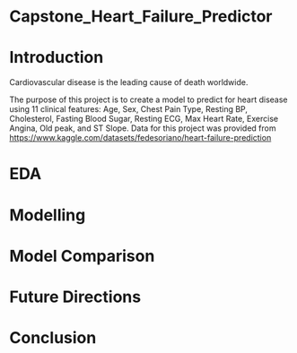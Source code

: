 # Capstone_Heart_Failure_Predictor

# Introduction
Cardiovascular disease is the leading cause of death worldwide. 

The purpose of this project is to create a model to predict for heart disease using 11 clinical features: Age, Sex, Chest Pain Type, Resting BP, Cholesterol, Fasting Blood Sugar, Resting ECG, Max Heart Rate, Exercise Angina, Old peak, and ST Slope. Data for this project was provided from https://www.kaggle.com/datasets/fedesoriano/heart-failure-prediction

# EDA 


# Modelling



# Model Comparison



# Future Directions


# Conclusion



